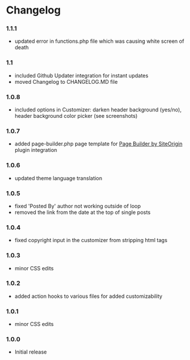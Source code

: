 # Changelog

### 1.1.1
* updated error in functions.php file which was causing white screen of death

### 1.1
* included Github Updater integration for instant updates
* moved Changelog to CHANGELOG.MD file

### 1.0.8
* included options in Customizer: darken header background (yes/no), header background color picker (see screenshots)

### 1.0.7
* added page-builder.php page template for [Page Builder by SiteOrigin](https://wordpress.org/plugins/siteorigin-panels/) plugin integration

### 1.0.6
* updated theme language translation

### 1.0.5
* fixed 'Posted By' author not working outside of loop
* removed the link from the date at the top of single posts

### 1.0.4
* fixed copyright input in the customizer from stripping html tags

### 1.0.3
* minor CSS edits

### 1.0.2
* added action hooks to various files for added customizability

### 1.0.1
* minor CSS edits

### 1.0.0
* Initial release
